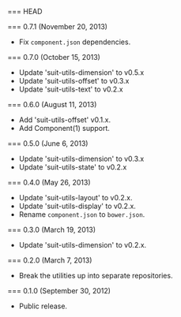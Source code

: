 === HEAD

=== 0.7.1 (November 20, 2013)

* Fix `component.json` dependencies.

=== 0.7.0 (October 15, 2013)

* Update 'suit-utils-dimension' to v0.5.x
* Update 'suit-utils-offset' to v0.3.x
* Update 'suit-utils-text' to v0.2.x

=== 0.6.0 (August 11, 2013)

* Add 'suit-utils-offset' v0.1.x.
* Add Component(1) support.

=== 0.5.0 (June 6, 2013)

* Update 'suit-utils-dimension' to v0.3.x
* Update 'suit-utils-state' to v0.2.x

=== 0.4.0 (May 26, 2013)

* Update 'suit-utils-layout' to v0.2.x.
* Update 'suit-utils-display' to v0.2.x.
* Rename `component.json` to `bower.json`.

=== 0.3.0 (March 19, 2013)

* Update 'suit-utils-dimension' to v0.2.x.

=== 0.2.0 (March 7, 2013)

* Break the utilities up into separate repositories.

=== 0.1.0 (September 30, 2012)

* Public release.
